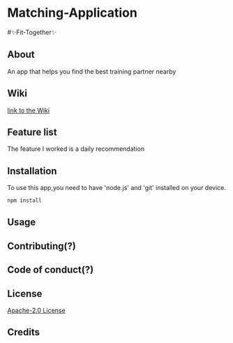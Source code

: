 # Matching-Application

#:sparkles:Fit-Together:sparkles:

## About
An app that helps you find the best training partner nearby

## Wiki 

[link to the Wiki](https://github.com/ashleyKeuning/Matching-App/wiki)

## Feature list

The feature I worked is a daily recommendation


## Installation

To use this app,you need to have 'node.js' and 'git' installed on your device.

```bash
npm install 
```

## Usage

## Contributing(?)

## Code of conduct(?)
## License

[Apache-2.0 License](https://github.com/ashleyKeuning/Matching-App/blob/main/LICENSE) 

## Credits
